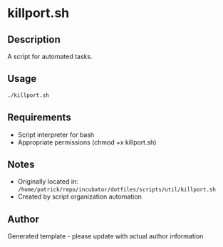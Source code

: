 # killport.sh

## Description
A script for automated tasks.

## Usage
```bash
./killport.sh
```

## Requirements
- Script interpreter for bash
- Appropriate permissions (chmod +x killport.sh)

## Notes
- Originally located in: `/home/patrick/repo/incubator/dotfiles/scripts/util/killport.sh`
- Created by script organization automation

## Author
Generated template - please update with actual author information
